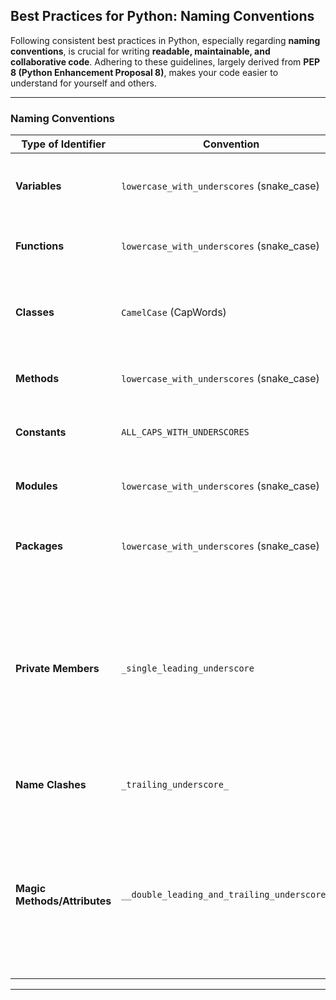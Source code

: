 ## Best Practices for Python: Naming Conventions

Following consistent best practices in Python, especially regarding **naming conventions**, is crucial for writing **readable, maintainable, and collaborative code**. Adhering to these guidelines, largely derived from **PEP 8 (Python Enhancement Proposal 8)**, makes your code easier to understand for yourself and others.

---

### Naming Conventions

| Type of Identifier | Convention | Example | Explanation |
|---|---|---|---|
| **Variables** | `lowercase_with_underscores` (snake_case) | `user_name`, `total_count` | Promotes readability, especially for multi-word names. |
| **Functions** | `lowercase_with_underscores` (snake_case) | `calculate_average()`, `get_data()` | Similar to variables, enhances readability. |
| **Classes** | `CamelCase` (CapWords) | `MyClass`, `HttpRequestHandler` | Distinguishes classes from variables and functions. Each word starts with a capital letter. |
| **Methods** | `lowercase_with_underscores` (snake_case) | `__init__()`, `process_request()` | Follows function naming conventions within classes. |
| **Constants** | `ALL_CAPS_WITH_UNDERSCORES` | `MAX_CONNECTIONS`, `PI` | Clearly indicates values that should not be changed. |
| **Modules** | `lowercase_with_underscores` (snake_case) | `my_module.py`, `data_processor.py` | Encourages short, all-lowercase names. |
| **Packages** | `lowercase_with_underscores` (snake_case) | `my_package/`, `utilities/` | Similar to modules, usually single-word, lowercase. |
| **Private Members** | `_single_leading_underscore` | `_internal_variable`, `_private_method()` | A convention indicating that a variable or method is intended for internal use within a class or module and should not be accessed directly from outside. It's a hint, not an enforcement. |
| **Name Clashes** | `_trailing_underscore_` | `class_`, `print_` | Used to avoid conflicts with Python's built-in keywords. |
| **Magic Methods/Attributes** | `__double_leading_and_trailing_underscores__` | `__init__()`, `__str__()` | Special methods or attributes (e.g., constructors, string representations) that have specific meanings to the Python interpreter. **Avoid creating your own.** |

---